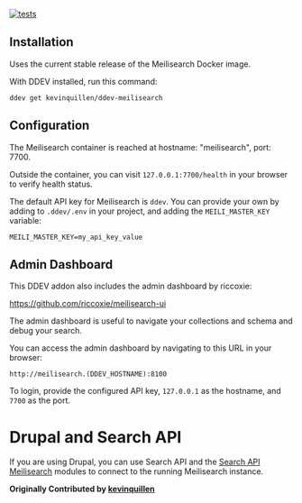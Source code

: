 [![tests](https://github.com/kevinquillen/ddev-meilisearch/actions/workflows/tests.yml/badge.svg)](https://github.com/kevinquillen/ddev-meilisearch/actions/workflows/tests.yml)

## Installation

Uses the current stable release of the Meilisearch Docker image.

With DDEV installed, run this command:

`ddev get kevinquillen/ddev-meilisearch`

## Configuration

The Meilisearch container is reached at hostname: "meilisearch", port: 7700.

Outside the container, you can visit `127.0.0.1:7700/health` in your browser to verify health status.

The default API key for Meilisearch is `ddev`. You can provide your own by 
adding to `.ddev/.env` in your project, and adding the `MEILI_MASTER_KEY` variable:

`MEILI_MASTER_KEY=my_api_key_value`

## Admin Dashboard

This DDEV addon also includes the admin dashboard by riccoxie:

https://github.com/riccoxie/meilisearch-ui

The admin dashboard is useful to navigate your collections and schema and debug your search.

You can access the admin dashboard by navigating to this URL in your browser:

`http://meilisearch.(DDEV_HOSTNAME):8100`

To login, provide the configured API key, `127.0.0.1` as the hostname, and 
`7700` as the port.

# Drupal and Search API

If you are using Drupal, you can use Search API and the [Search API 
Meilisearch](https://www.drupal.org/project/search_api_meilisearch) 
modules to connect to the running Meilisearch instance.

**Originally Contributed by [kevinquillen](https://github.com/kevinquillen)**
